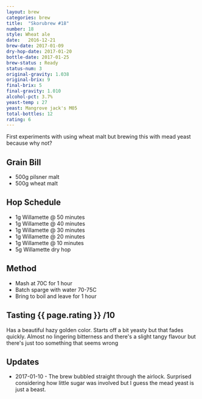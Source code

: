 ```yaml
---
layout: brew
categories: brew
title:  "Skorubrew #18"
number: 18
style: Wheat ale
date:   2016-12-21
brew-date: 2017-01-09
dry-hop-date: 2017-01-20
bottle-date: 2017-01-25
brew-status : Ready
status-num: 3
original-gravity: 1.038 
original-brix: 9
final-brix: 5
final-gravity: 1.010
alcohol-pct: 3.7%
yeast-temp : 27
yeast: Mangrove jack's M05
total-bottles: 12
rating: 6
---
```


First experiments with using wheat malt but brewing this with mead yeast because why not?


Grain Bill
-----

* 500g pilsner malt
* 500g wheat malt


Hop Schedule
-------------

* 1g Willamette @ 50 minutes
* 1g Willamette @ 40 minutes
* 1g Willamette @ 30 minutes
* 1g Willamette @ 20 minutes
* 1g Willamette @ 10 minutes
* 5g Willamette dry hop

Method
-------

* Mash at 70C for 1 hour
* Batch sparge with water 70-75C
* Bring to boil and leave for 1 hour

Tasting {{ page.rating }} /10
--------

Has a beautiful hazy golden color. Starts off a bit yeasty but that fades quickly. Almost no lingering bitterness and there's a slight tangy flavour but there's just too something that seems wrong

Updates
-------

* 2017-01-10 - The brew bubbled straight through the airlock. Surprised considering how little sugar was involved but I guess the mead yeast is just a beast.
